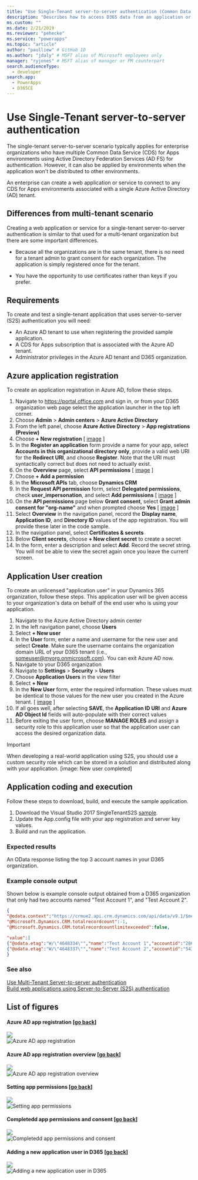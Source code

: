 ```yaml
---
title: "Use Single-Tenant server-to-server authentication (Common Data Service for Apps) | Microsoft Docs" # Intent and product brand in a unique string of 43-59 chars including spaces
description: "Describes how to access D365 data from an application or service without explicit user authentication." # 115-145 characters including spaces. This abstract displays in the search result.
ms.custom: ""
ms.date: 2/21/2019
ms.reviewer: "pehecke"
ms.service: "powerapps"
ms.topic: "article"
author: "paulliew" # GitHub ID
ms.author: "jdaly" # MSFT alias of Microsoft employees only
manager: "ryjones" # MSFT alias of manager or PM counterpart
search.audienceType: 
  - developer
search.app: 
  - PowerApps
  - D365CE
---
```

# Use Single-Tenant server-to-server authentication

The single-tenant server-to-server scenario typically applies for enterprise organizations who have multiple Common Data Service (CDS) for Apps environments using Active Directory Federation Services (AD FS) for authentication. However, it can also be applied by environments when the application won't be distributed to other environments.  
  
 An enterprise can create a web application or service to connect to any CDS for Apps environments associated with a single Azure Active Directory (AD) tenant.
  
## Differences from multi-tenant scenario  
 Creating a web application or service for a single-tenant server-to-server authentication is similar to that used for a multi-tenant organization but there are some important differences.  
  
-   Because all the organizations are in the same tenant, there is no need for a tenant admin to grant consent for each organization. The application is simply registered once for the tenant.
  
-   You have the opportunity to use certificates rather than keys if you prefer.  

<a name="bkmk_Requirements"></a>
## Requirements  

 To create and test a single-tenant application that uses server-to-server (S2S) authentication you will need:  
  
- An Azure AD tenant to use when registering the provided sample application.
- A CDS for Apps subscription that is associated with the Azure AD tenant.
- Administrator privileges in the Azure AD tenant and D365 organization.

<a name="bkmk_registration"></a>
## Azure application registration
To create an application registration in Azure AD, follow these steps.

1. Navigate to https://portal.office.com and sign in, or from your D365 organization web page select the application launcher in the top left corner.
2. Choose **Admin** > **Admin centers** > **Azure Active Directory**
3. From the left panel, choose **Azure Active Directory** > **App registrations (Preview)**
4. Choose **+ New registration** [ [image](#bkmk_app-registration-started) ]
5. In the **Register an application** form provide a name for your app, select **Accounts in this organizational directory only**, provide a valid web URI for the **Redirect URI**, and choose **Register**. Note that the URI must syntactically correct but does not need to actually exist.
6. On the **Overview** page, select **API permissions** [ [image](#bkmk_app-registration-completed) ]
7. Choose **+ Add a permission**
8. In the **Microsoft APIs** tab, choose **Dynamics CRM**
9. In the **Request API permission** form, select **Delegated permissions**, check **user_impersonation**, and select **Add permissions** [ [image](#bkmk_api-permission-started) ]
10. On the **API permissions** page below **Grant consent**, select **Grant admin consent for "org-name"** and when prompted choose **Yes** [ [image](#bkmk_api-permission-completed) ]
11. Select **Overview** in the navigation panel, record the **Display name**, **Application ID**, and **Directory ID** values of the app registration. You will provide these later in the code sample.
12. In the navigation panel, select **Certificates & secrets**
13. Below **Client secrets**, choose **+ New client secret** to create a secret
14. In the form, enter a description and select **Add**. Record the secret string. You will not be able to view the secret again once you leave the current screen.

<a name="bkmk_appuser"></a>
## Application User creation
To create an unlicensed "application user" in your Dynamics 365 organization, follow these steps. This application user will be given access to your organization's data on behalf of the end user who is using your application.

1. Navigate to the Azure Active Directory admin center
2. In the left navigation panel, choose **Users**
3. Select **+ New user**
4. In the **User** form, enter a name and username for the new user and select **Create**. Make sure the username contains the organization domain URL of your D365 tenant (i.e., someuser@myorg.onmicrosoft.com). You can exit Azure AD now.
5. Navigate to your D365 organization
6. Navigate to **Settings** > **Security** > **Users**
7. Choose **Application Users** in the view filter
8. Select **+ New**
9. In the **New User** form, enter the required information. These values must be identical to those values for the new user you created in the Azure tenant. [ [image](#bkmk_new-appuser) ]
10. If all goes well, after selecting **SAVE**, the **Application ID URI** and **Azure AD Object Id** fields will auto-populate with their correct values
11. Before exiting the user form, choose **MANAGE ROLES** and assign a security role to this application user so that the application user can access the desired organization data.

> [!IMPORTANT]
> When developing a real-world application using S2S, you should use a custom security role which can be stored in a solution and distributed along with your application. [image: New user completed]

<a name="bkmk_coding"></a>
## Application coding and execution

Follow these steps to download, build, and execute the sample application.

1. Download the Visual Studio 2017 SingleTenantS2S [sample](https://github.com/Microsoft/PowerApps-Samples/tree/master/cds/webapi/C%23/SingleTenantS2S).
2. Update the App.config file with your app registration and server key values.
3. Build and run the application.

### Expected results
An OData response listing the top 3 account names in your D365 organization.

### Example console output
Shown below is example console output obtained from a D365 organization that only had two accounts named "Test Account 1", and "Test Account 2".

```json
{
"@odata.context":"https://crmue2.api.crm.dynamics.com/api/data/v9.1/$metadata#accounts(name)",
"@Microsoft.Dynamics.CRM.totalrecordcount":-1,
"@Microsoft.Dynamics.CRM.totalrecordcountlimitexceeded":false,

"value":[
{"@odata.etag":"W/\"4648334\"","name":"Test Account 1","accountid":"28630624-cac9-e811-a964-000d3a3ac063"},
{"@odata.etag":"W/\"4648337\"","name":"Test Account 2","accountid":"543fd72a-cac9-e811-a964-000d3a3ac063"}]
}
```

### See also
 [Use Multi-Tenant Server-to-server authentication](use-multi-tenant-server-server-authentication.md)   
 [Build web applications using Server-to-Server (S2S) authentication](build-web-applications-server-server-s2s-authentication.md)

## List of figures

<a name="bkmk_app-registration-started"></a>
#### Azure AD app registration [[go back](#bkmk_registration)]
![](media/horizontal-blue-line.PNG)<br/>
![Azure AD app registration](media/S2S-app-registration-started.PNG "Azure AD app registration")

<a name="bkmk_app-registration-completed"></a>
#### Azure AD app registration overview [[go back](#bkmk_registration)]
![](media/horizontal-blue-line.PNG)<br/>
![Azure AD app registration overview](media/S2S-app-registration-completed.PNG "Azure AD app registration overview")

<a name="bkmk_api-permission-started"></a>
#### Setting app permissions [[go back](#bkmk_registration)]
![](media/horizontal-blue-line.PNG)<br/>
![Setting app permissions](media/S2S-api-permission-started.PNG "Setting app permissions")

<a name="bkmk_api-permission-completed"></a>
#### Completedd app permissions and consent [[go back](#bkmk_registration)]
![](media/horizontal-blue-line.PNG)<br/>
![Completedd app permissions and consent](media/S2S-api-permission-completed.PNG "Completedd app permissions and consent")

<a name="bkmk_new-appuser"></a>
#### Adding a new application user in D365 [[go back](#bkmk_appuser)]
![](media/horizontal-blue-line.PNG)<br/>
![Adding a new application user in D365](media/S2S-new-appuser.PNG "Adding a new application user in D365")
